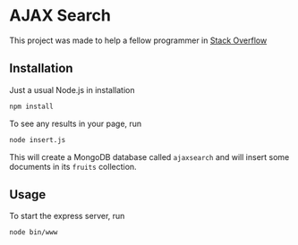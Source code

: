 # AJAX Search

This project was made to help a fellow programmer in [Stack Overflow](https://stackoverflow.com/questions/55068182/get-request-with-different-mongo-find-results-on-same-page/55071932)

## Installation

Just a usual Node.js in installation

```bash
npm install
```

To see any results in your page, run

```bash
node insert.js
```

This will create a MongoDB database called `ajaxsearch` and will insert some documents in its `fruits` collection.

## Usage

To start the express server, run

```bash
node bin/www
```
